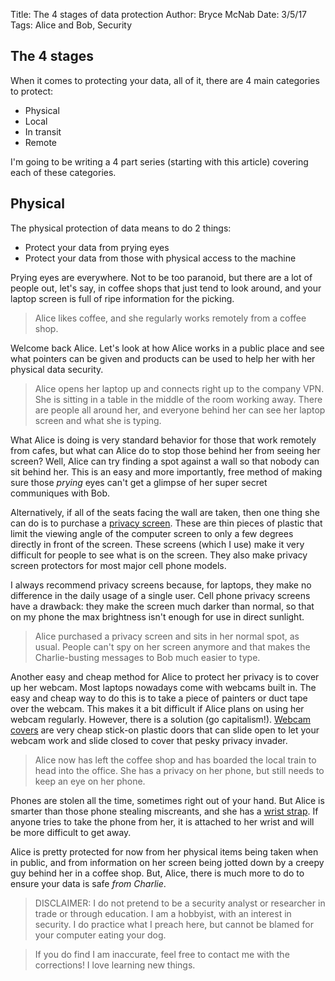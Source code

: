 Title: The 4 stages of data protection
Author: Bryce McNab
Date: 3/5/17
Tags: Alice and Bob, Security

## The 4 stages

When it comes to protecting your data, all of it, there are 4 main categories to protect:

+ Physical
+ Local
+ In transit
+ Remote

I'm going to be writing a 4 part series (starting with this article) covering each of these categories.

## Physical

The physical protection of data means to do 2 things:

+ Protect your data from prying eyes
+ Protect your data from those with physical access to the machine

Prying eyes are everywhere. Not to be too paranoid, but there are a lot of people out, let's say, in coffee shops that just tend to look around, and your laptop screen is full of ripe information for the picking.

> Alice likes coffee, and she regularly works remotely from a coffee shop.

Welcome back Alice. Let's look at how Alice works in a public place and see what pointers can be given and products can be used to help her with her physical data security.

> Alice opens her laptop up and connects right up to the company VPN. She is sitting in a table in the middle of the room working away. There are people all around her, and everyone behind her can see her laptop screen and what she is typing.

What Alice is doing is very standard behavior for those that work remotely from cafes, but what can Alice do to stop those behind her from seeing her screen? Well, Alice can try finding a spot against a wall so that nobody can sit behind her. This is an easy and more importantly, free method of making sure those _prying_ eyes can't get a glimpse of her super secret communiques with Bob. 

Alternatively, if all of the seats facing the wall are taken, then one thing she can do is to purchase a [privacy screen](https://www.amazon.com/s/ref=nb_sb_noss_2?url=search-alias%3Dcomputers&field-keywords=privacy+screen). These are thin pieces of plastic that limit the viewing angle of the computer screen to only a few degrees directly in front of the screen. These screens (which I use) make it very difficult for people to see what is on the screen. They also make privacy screen protectors for most major cell phone models.

I always recommend privacy screens because, for laptops, they make no difference in the daily usage of a single user. Cell phone privacy screens have a drawback: they make the screen much darker than normal, so that on my phone the max brightness isn't enough for use in direct sunlight.

> Alice purchased a privacy screen and sits in her normal spot, as usual. People can't spy on her screen anymore and that makes the Charlie-busting messages to Bob much easier to type. 

Another easy and cheap method for Alice to protect her privacy is to cover up her webcam. Most laptops nowadays come with webcams built in. The easy and cheap way to do this is to take a piece of painters or duct tape over the webcam. This makes it a bit difficult if Alice plans on using her webcam regularly. However, there is a solution (go capitalism!). [Webcam covers](https://www.amazon.com/Family-Pack-3-1-0-Black/dp/B00HPC66U4/ref=sr_1_6?s=pc&ie=UTF8&qid=1488763069&sr=1-6&keywords=webcam+cover) are very cheap stick-on plastic doors that can slide open to let your webcam work and slide closed to cover that pesky privacy invader.

> Alice now has left the coffee shop and has boarded the local train to head into the office. She has a privacy on her phone, but still needs to keep an eye on her phone. 

Phones are stolen all the time, sometimes right out of your hand. But Alice is smarter than those phone stealing miscreants, and she has a [wrist strap](https://www.amazon.com/Wisdompro-Colorful-Lanyard-Keychains-Portable/dp/B00LIQCO8G/ref=sr_1_3?s=wireless&ie=UTF8&qid=1488763349&sr=1-3&keywords=phone+wrist+strap). If anyone tries to take the phone from her, it is attached to her wrist and will be more difficult to get away.

Alice is pretty protected for now from her physical items being taken when in public, and from information on her screen being jotted down by a creepy guy behind her in a coffee shop. But, Alice, there is much more to do to ensure your data is safe _from Charlie_.


>DISCLAIMER: I do not pretend to be a security analyst or researcher in trade or through education. I am a hobbyist, with an interest in security. I do practice what I preach here, but cannot be blamed for your computer eating your dog.

>If you do find I am inaccurate, feel free to contact me with the corrections! I love learning new things.
